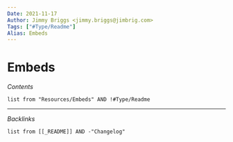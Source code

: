 ```yaml
---
Date: 2021-11-17
Author: Jimmy Briggs <jimmy.briggs@jimbrig.com>
Tags: ["#Type/Readme"]
Alias: Embeds
---
```


# Embeds

*Contents*

```dataview
list from "Resources/Embeds" AND !#Type/Readme
```

***

*Backlinks*

```dataview
list from [[_README]] AND -"Changelog"
```